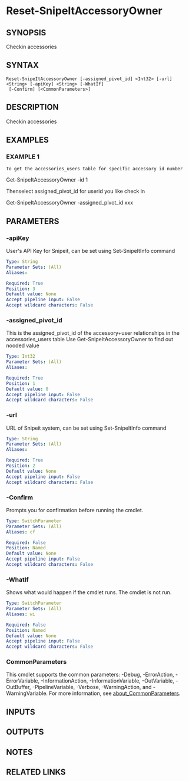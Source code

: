 ﻿---
external help file: SnipeItPS-help.xml
Module Name: SnipeitPS
online version:
schema: 2.0.0
---

# Reset-SnipeItAccessoryOwner

## SYNOPSIS
Checkin  accessories

## SYNTAX

```
Reset-SnipeItAccessoryOwner [-assigned_pivot_id] <Int32> [-url] <String> [-apiKey] <String> [-WhatIf]
 [-Confirm] [<CommonParameters>]
```

## DESCRIPTION
Checkin  accessories

## EXAMPLES

### EXAMPLE 1
```
To get the accessories_users table for specific accessory id number
```

Get-SnipeItAccessoryOwner -id 1

Thenselect  assigned_pivot_id for userid you like check in

Get-SnipeItAccessoryOwner -assigned_pivot_id xxx

## PARAMETERS

### -apiKey
User's API Key for Snipeit, can be set using Set-SnipeItInfo command

```yaml
Type: String
Parameter Sets: (All)
Aliases:

Required: True
Position: 3
Default value: None
Accept pipeline input: False
Accept wildcard characters: False
```

### -assigned_pivot_id
This is the assigned_pivot_id of the accessory+user relationships in the accessories_users table
Use Get-SnipeItAccessoryOwner to find out nooded value

```yaml
Type: Int32
Parameter Sets: (All)
Aliases:

Required: True
Position: 1
Default value: 0
Accept pipeline input: False
Accept wildcard characters: False
```

### -url
URL of Snipeit system, can be set using Set-SnipeItInfo command

```yaml
Type: String
Parameter Sets: (All)
Aliases:

Required: True
Position: 2
Default value: None
Accept pipeline input: False
Accept wildcard characters: False
```

### -Confirm
Prompts you for confirmation before running the cmdlet.

```yaml
Type: SwitchParameter
Parameter Sets: (All)
Aliases: cf

Required: False
Position: Named
Default value: None
Accept pipeline input: False
Accept wildcard characters: False
```

### -WhatIf
Shows what would happen if the cmdlet runs.
The cmdlet is not run.

```yaml
Type: SwitchParameter
Parameter Sets: (All)
Aliases: wi

Required: False
Position: Named
Default value: None
Accept pipeline input: False
Accept wildcard characters: False
```

### CommonParameters
This cmdlet supports the common parameters: -Debug, -ErrorAction, -ErrorVariable, -InformationAction, -InformationVariable, -OutVariable, -OutBuffer, -PipelineVariable, -Verbose, -WarningAction, and -WarningVariable. For more information, see [about_CommonParameters](http://go.microsoft.com/fwlink/?LinkID=113216).

## INPUTS

## OUTPUTS

## NOTES

## RELATED LINKS
